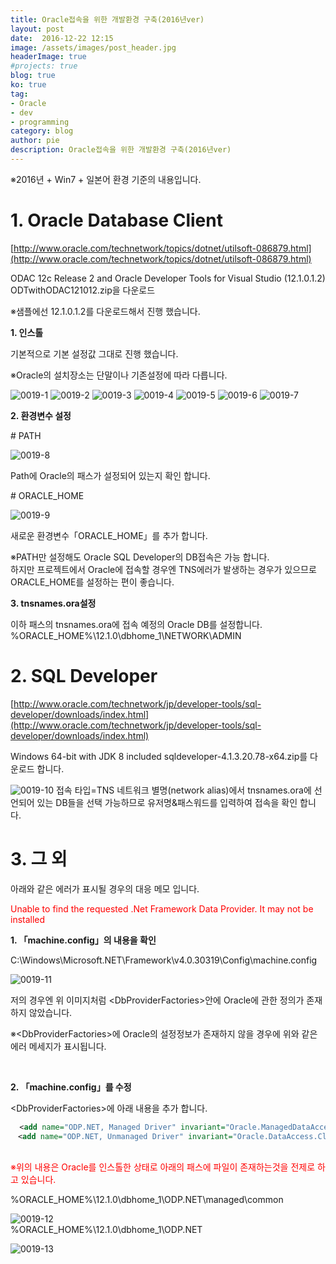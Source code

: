 ```yaml
---
title: Oracle접속을 위한 개발환경 구축(2016년ver)
layout: post
date:  2016-12-22 12:15
image: /assets/images/post_header.jpg
headerImage: true
#projects: true
blog: true
ko: true
tag:
- Oracle
- dev
- programming
category: blog
author: pie
description: Oracle접속을 위한 개발환경 구축(2016년ver)
---
```

※2016년 + Win7 + 일본어 환경 기준의 내용입니다.

# 1. Oracle Database Client
[http://www.oracle.com/technetwork/topics/dotnet/utilsoft-086879.html](http://www.oracle.com/technetwork/topics/dotnet/utilsoft-086879.html)

ODAC 12c Release 2 and Oracle Developer Tools for Visual Studio (12.1.0.1.2)
ODTwithODAC121012.zip을 다운로드


※샘플에선 12.1.0.1.2를 다운로드해서 진행 했습니다.


**1. 인스톨**

기본적으로 기본 설정값 그대로 진행 했습니다.

※Oracle의 설치장소는 단말이나 기존설정에 따라 다릅니다.

![0019-1](/assets/images/post/0019-1.png)
![0019-2](/assets/images/post/0019-2.png)
![0019-3](/assets/images/post/0019-3.png)
![0019-4](/assets/images/post/0019-4.png)
![0019-5](/assets/images/post/0019-5.png)
![0019-6](/assets/images/post/0019-6.png)
![0019-7](/assets/images/post/0019-7.png)

**2. 환경변수 설정**

\# PATH

![0019-8](/assets/images/post/0019-8.png)

Path에 Oracle의 패스가 설정되어 있는지 확인 합니다.


\# ORACLE_HOME

![0019-9](/assets/images/post/0019-9.png)

새로운 환경변수「ORACLE_HOME」를 추가 합니다.

※PATH만 설정해도 Oracle SQL Developer의 DB접속은 가능 합니다.<br>
하지만 프로젝트에서 Oracle에 접속할 경우엔 TNS에러가 발생하는 경우가 있으므로 ORACLE_HOME를 설정하는 편이 좋습니다.

**3. tnsnames.ora설정**

이하 패스의 tnsnames.ora에 접속 예정의 Oracle DB를 설정합니다.
%ORACLE_HOME%\12.1.0\dbhome_1\NETWORK\ADMIN



# 2. SQL Developer

[http://www.oracle.com/technetwork/jp/developer-tools/sql-developer/downloads/index.html](http://www.oracle.com/technetwork/jp/developer-tools/sql-developer/downloads/index.html)

Windows 64-bit with JDK 8 included
sqldeveloper-4.1.3.20.78-x64.zip를 다운로드 합니다.


![0019-10](/assets/images/post/0019-10.png)
접속 타입=TNS
네트워크 별명(network alias)에서 tnsnames.ora에 선언되어 있는 DB들을 선택 가능하므로 유저명&패스워드를 입력하여 접속을 확인 합니다.


# 3. 그 외

아래와 같은 에러가 표시될 경우의 대응 메모 입니다.

<font color="red">Unable to find the requested .Net Framework Data Provider. It may not be installed</font>


**1. 「machine.config」의 내용을 확인**

C:\Windows\Microsoft.NET\Framework\v4.0.30319\Config\machine.config

![0019-11](/assets/images/post/0019-11.png)

저의 경우엔 위 이미지처럼 <DbProviderFactories\>안에 Oracle에 관한 정의가 존재하지 않았습니다.

※<DbProviderFactories\>에 Oracle의 설정정보가 존재하지 않을 경우에 위와 같은 에러 메세지가 표시됩니다.

<br>

**2. 「machine.config」를 수정**

<DbProviderFactories\>에 아래 내용을 추가 합니다.

```xml
  <add name="ODP.NET, Managed Driver" invariant="Oracle.ManagedDataAccess.Client" description="Oracle Data Provider for .NET, Managed Driver" type="Oracle.ManagedDataAccess.Client.OracleClientFactory, Oracle.ManagedDataAccess, Version=4.121.1.0, Culture=neutral, PublicKeyToken=89b483f429c47342"/>
　<add name="ODP.NET, Unmanaged Driver" invariant="Oracle.DataAccess.Client" description="Oracle Data Provider for .NET, Unmanaged Driver" type="Oracle.DataAccess.Client.OracleClientFactory, Oracle.DataAccess, Version=4.121.1.0, Culture=neutral, PublicKeyToken=89b483f429c47342"/>
```

<br>
<font color="red">※위의 내용은 Oracle를 인스톨한 상태로 아래의 패스에 파일이 존재하는것을 전제로 하고 있습니다.</font>

%ORACLE_HOME%\12.1.0\dbhome_1\ODP.NET\managed\common

![0019-12](/assets/images/post/0019-12.png)
<br>
%ORACLE_HOME%\12.1.0\dbhome_1\ODP.NET

![0019-13](/assets/images/post/0019-13.png)

